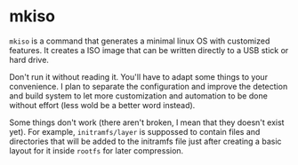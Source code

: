 # mkiso

`mkiso` is a command that generates a minimal linux
OS with customized features.
It creates a ISO image that can be written directly
to a USB stick or hard drive.

Don't run it without reading it. You'll have to
adapt some things to your convenience. I plan to 
separate the configuration and improve the detection
and build system to let more customization and
automation to be done without effort (less wold be a
better word instead).

Some things don't work (there aren't broken, I mean
that they doesn't exist yet). For example, `initramfs/layer`
is suppossed to contain files and directories that
will be added to the initramfs file just after creating
a basic layout for it inside `rootfs` for later
compression.
